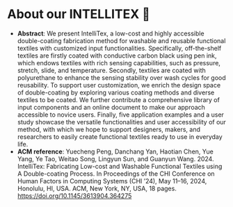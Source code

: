 # About our INTELLITEX 🧶
- __Abstract__: We present IntelliTex, a low-cost and highly accessible double-coating fabrication method for washable and reusable functional textiles with customized input functionalities. Specifically, off-the-shelf textiles are firstly coated with conductive carbon black using pen ink, which endows textiles with rich sensing capabilities, such as pressure, stretch, slide, and temperature. Secondly, textiles are coated with polyurethane to enhance the sensing stability over wash cycles for good reusability. To support user customization, we enrich the design space of double-coating by exploring various coating methods and diverse textiles to be coated. We further contribute a comprehensive library of input components and an online document to make our approach accessible to novice users. Finally, five application examples and a user study showcase the versatile functionalities and user accessibility of our method, with which we hope to support designers, makers, and researchers to easily create functional textiles ready to use in everyday life.
- __ACM reference__: Yuecheng Peng, Danchang Yan, Haotian Chen, Yue Yang, Ye Tao, Weitao Song, Lingyun Sun, and Guanyun Wang. 2024. IntelliTex: Fabricating Low-cost and Washable Functional Textiles using A Double-coating Process. In Proceedings of the CHI Conference on Human Factors in Computing Systems (CHI ’24), May 11–16, 2024, Honolulu, HI, USA. ACM, New York, NY, USA, 18 pages. https://doi.org/10.1145/3613904.364275
